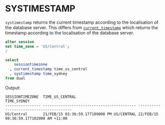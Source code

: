 # SYSTIMESTAMP

`systimestamp` returns the current timestamp according to the localisation of the database server. This differs from [`current_timestamp`](CURRENT_TIMESTAMP.md) which returns the timestamp according to the localisation of the database server.

```sql
alter session
set time_zone = 'US/Central';
/

select
    sessiontimezone
  , current_timestamp time_us_central
  , systimestamp time_sydney
from dual
```
Output:
```
SESSIONTIMEZONE  TIME_US_CENTRAL                            TIME_SYDNEY
---------------- ------------------------------------------ ----------------------------------------
US/Central       21/FEB/15 03:36:59.177109000 PM US/CENTRAL 22/FEB/15 08:36:59.177102000 AM +11:00
```
